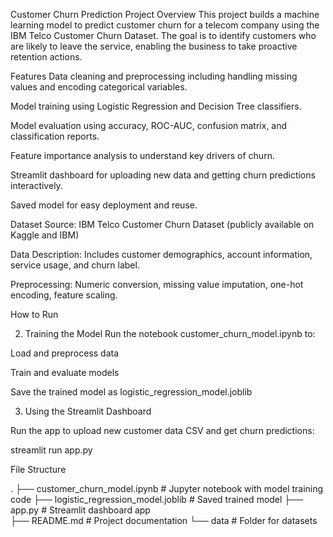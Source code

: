 Customer Churn Prediction
Project Overview
This project builds a machine learning model to predict customer churn for a telecom company using the IBM Telco Customer Churn Dataset. The goal is to identify customers who are likely to leave the service, enabling the business to take proactive retention actions.

Features
Data cleaning and preprocessing including handling missing values and encoding categorical variables.

Model training using Logistic Regression and Decision Tree classifiers.

Model evaluation using accuracy, ROC-AUC, confusion matrix, and classification reports.

Feature importance analysis to understand key drivers of churn.

Streamlit dashboard for uploading new data and getting churn predictions interactively.

Saved model for easy deployment and reuse.

Dataset
Source: IBM Telco Customer Churn Dataset (publicly available on Kaggle and IBM)

Data Description: Includes customer demographics, account information, service usage, and churn label.

Preprocessing: Numeric conversion, missing value imputation, one-hot encoding, feature scaling.

How to Run

2. Training the Model
Run the notebook customer_churn_model.ipynb to:

Load and preprocess data

Train and evaluate models

Save the trained model as logistic_regression_model.joblib

3. Using the Streamlit Dashboard

Run the app to upload new customer data CSV and get churn predictions:

streamlit run app.py


File Structure

.
├── customer_churn_model.ipynb       # Jupyter notebook with model training code
├── logistic_regression_model.joblib # Saved trained model
├── app.py                          # Streamlit dashboard app             
├── README.md                      # Project documentation
└── data                           # Folder for datasets

